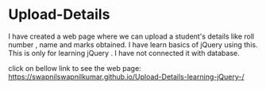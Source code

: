 # Upload-Details
I have created a web page where we can upload a student's details like roll number , name and marks obtained. I have learn basics of jQuery using this.
This is only for learning jQuery . I have not connected it with database.

click on bellow link to see the web page:
https://swapnilswapnilkumar.github.io/Upload-Details-learning-jQuery-/
